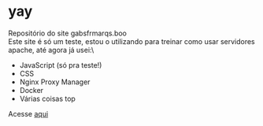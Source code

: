 # yay

Repositório do site gabsfrmarqs.boo\
Este site é só um teste, estou o utilizando para treinar como usar servidores apache, até agora já usei:\
- JavaScript (só pra teste!)
- CSS
- Nginx Proxy Manager
- Docker
- Várias coisas top

Acesse [aqui]("www.gabsfrmarqs.boo")
